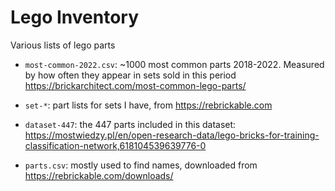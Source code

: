 # Lego Inventory

Various lists of lego parts

* `most-common-2022.csv`:  ~1000 most common parts 2018-2022. Measured by how often they appear in sets sold in this period https://brickarchitect.com/most-common-lego-parts/

* `set-*`: part lists for sets I have, from https://rebrickable.com

* `dataset-447`: the 447 parts included in this dataset: https://mostwiedzy.pl/en/open-research-data/lego-bricks-for-training-classification-network,618104539639776-0

* `parts.csv`: mostly used to find names, downloaded from https://rebrickable.com/downloads/
